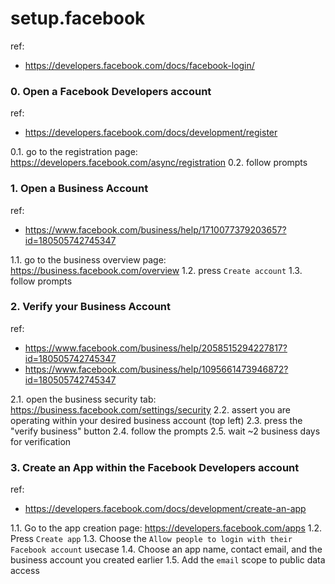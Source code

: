 # setup.facebook

ref:
- https://developers.facebook.com/docs/facebook-login/

### 0. Open a Facebook Developers account

ref:
- https://developers.facebook.com/docs/development/register

0.1. go to the registration page: https://developers.facebook.com/async/registration
0.2. follow prompts

### 1. Open a Business Account

ref:
- https://www.facebook.com/business/help/1710077379203657?id=180505742745347

1.1. go to the business overview page: https://business.facebook.com/overview
1.2. press `Create account`
1.3. follow prompts

### 2. Verify your Business Account

ref:
- https://www.facebook.com/business/help/2058515294227817?id=180505742745347
- https://www.facebook.com/business/help/1095661473946872?id=180505742745347

2.1. open the business security tab: https://business.facebook.com/settings/security
2.2. assert you are operating within your desired business account (top left)
2.3. press the "verify business" button
2.4. follow the prompts
2.5. wait ~2 business days for verification

### 3. Create an App within the Facebook Developers account

ref:
- https://developers.facebook.com/docs/development/create-an-app

1.1. Go to the app creation page: https://developers.facebook.com/apps
1.2. Press `Create app`
1.3. Choose the `Allow people to login with their Facebook account` usecase
1.4. Choose an app name, contact email, and the business account you created earlier
1.5. Add the `email` scope to public data access

